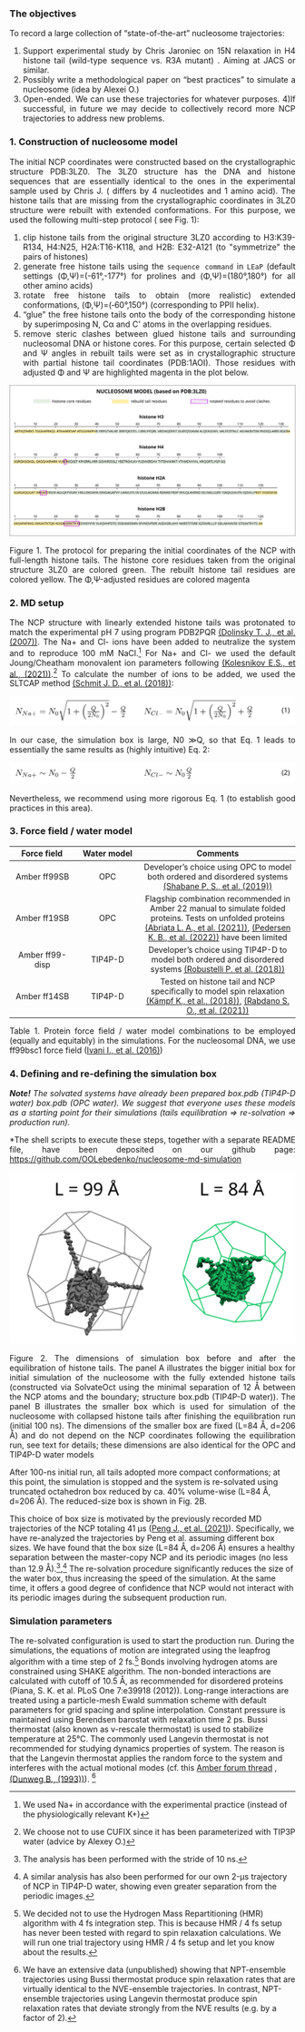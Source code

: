 <div align="justify">

### The objectives

To record a large collection of “state-of-the-art” nucleosome trajectories:

1) Support experimental study by Chris Jaroniec on 15N relaxation in H4 histone tail (wild-type sequence vs. R3A mutant)
   . Aiming at JACS or similar.
2) Possibly write a methodological paper on “best practices” to simulate a nucleosome (idea by Alexei O.)
3) Open-ended. We can use these trajectories for whatever purposes. 4)If successful, in future we may decide to
   collectively record more NCP trajectories to address new problems.

### 1. Construction of nucleosome model

The initial NCP coordinates were constructed based on the crystallographic structure PDB:3LZ0. The 3LZ0 structure has
the DNA and histone sequences that are essentially identical to the ones in the experimental sample used by Chris J. (
differs by 4 nucleotides and 1 amino acid). The histone tails that are missing from the crystallographic coordinates in
3LZ0 structure were rebuilt with extended conformations. For this purpose, we used the following multi-step protocol (
see Fig. 1):

1) clip histone tails from the original structure 3LZ0 according to H3:K39-R134, H4:N25, H2A:T16-K118, and H2B:
   E32-A121 (to "symmetrize" the pairs of histones)
2) generate free histone tails using the `sequence command` in `LEaP` (default settings (Φ,Ψ)=(-61°,-177°) for prolines
   and (Φ,Ψ)=(180°,180°) for all other amino acids)
3) rotate free histone tails to obtain (more realistic) extended conformations, (Φ,Ψ)=(‑60°,150°) (corresponding to PPII
   helix).
4) “glue” the free histone tails onto the body of the corresponding histone by superimposing N, Cα and C' atoms in the
   overlapping residues.
5) remove steric clashes between glued histone tails and surrounding nucleosomal DNA or histone cores. For this purpose,
   certain selected Φ and Ψ angles in rebuilt tails were set as in crystallographic structure with partial histone tail
   coordinates (PDB:1AOI). Those residues with adjusted Φ and Ψ are highlighted magenta in the plot below.

<p align="center">
  <img src="figures/md_model.png">
  <figcaption> Figure 1. The protocol for preparing the initial coordinates of the NCP with full-length histone tails.
                         The histone core residues taken from the original structure 3LZ0 are colored green. 
                         The rebuilt histone tail residues are colored yellow. 
                         The Φ,Ψ-adjusted residues are colored magenta
</p>

### 2. MD setup

The NCP structure with linearly extended histone tails was protonated to match the experimental pH 7 using program
PDB2PQR [(Dolinsky T. J., et al. (2007))](https://www.ncbi.nlm.nih.gov/pmc/articles/PMC1933214/). The Na+ and Cl- ions
have been added to neutralize the system and to reproduce 100 mM NaCl.[^1] For Na+ and Cl- we used the default
Joung/Cheatham monovalent ion parameters
following [(Kolesnikov E.S., et al., (2021))](https://pubs.acs.org/doi/10.1021/acs.jctc.1c00332).[^2] To calculate the
number of ions to be added, we used the SLTCAP
method [(Schmit J. D., et al. (2018))](https://pubs.acs.org/doi/10.1021/acs.jctc.7b01254?ref=PDF):

<p align="center">
  <img src="figures/eq_sltcap.png">
</p>

In our case, the simulation box is large, N0 ≫Q, so that Eq. 1 leads to essentially the same results as (highly
intuitive) Eq. 2:

<p align="center">
  <img src="figures/eq_add_than_neutralize.png">
</p>

Nevertheless, we recommend using more rigorous Eq. 1 (to establish good practices in this area).

### 3. Force field / water model

| <div style="width:100px"> **Force field** </div>| <div style="width:100px"> **Water model** </div> |                                                                                                                                                            **Comments**                                                                                                                                                             |
|:-----------------------------------------:|:------------------------------------------------:|:-----------------------------------------------------------------------------------------------------------------------------------------------------------------------------------------------------------------------------------------------------------------------------------------------------------------------------------:|
|               Amber ff99SB                |                       OPC                        |                                                                                        Developer’s choice using OPC to model both ordered and disordered systems [(Shabane P. S., et al. (2019))](https://pubmed.ncbi.nlm.nih.gov/30865832/)                                                                                        || Content Cell    | Content Cell    | Second Header |
|               Amber ff19SB                |                       OPC                        | Flagship combination recommended in Amber 22 manual to simulate folded proteins. Tests on unfolded proteins [(Abriata L. A., et al. (2021))](https://www.sciencedirect.com/science/article/pii/S2001037021001628), [(Pedersen K. B., et al. (2022))](https://onlinelibrary.wiley.com/doi/10.1002/prot.26409?af=R) have been limited |
|              Amber ff99-disp              |                     TIP4P-D                      |                                                                                   Developer’s choice using TIP4P-D to model both ordered and disordered systems [(Robustelli P. et al. (2018))](https://www.pnas.org/doi/10.1073/pnas.1800690115)                                                                                   |
|               Amber ff14SB                |                     TIP4P-D                      |                              Tested on histone tail and NCP specifically to model spin relaxation [(Kämpf K., et al., (2018))](https://www.sciencedirect.com/science/article/pii/S0006349518312815), [(Rabdano S. O., et al. (2021))](https://onlinelibrary.wiley.com/doi/abs/10.1002/anie.202012046)                               |


Table 1. Protein force field / water model combinations to be employed (equally and equitably) in the simulations. For
the nucleosomal DNA, we use ff99bsc1 force
field ([Ivani I., et al. (2016)](https://www.ncbi.nlm.nih.gov/pmc/articles/PMC4700514/))

### 4. Defining and re-defining the simulation box

***Note!** The solvated systems have already been prepared box.pdb (TIP4P-D water) box.pdb (OPC water). We suggest that
everyone uses these models as a starting point for their simulations (tails equilibration => re-solvation => production
run).*</p><p>*The shell scripts to execute these steps, together with a separate README file, have been deposited on our
github page:
https://github.com/OOLebedenko/nucleosome-md-simulation

<p align="center">
  <img src="figures/resolvated_box.png">
  <figcaption> Figure 2. The dimensions of simulation box before and after the equilibration of histone tails. 
                         The panel A illustrates the bigger initial box for initial simulation of the nucleosome with the 
                         fully extended histone tails (constructed via SolvateOct using the minimal separation of 12 Å 
                         between the NCP atoms and the boundary; structure box.pdb (TIP4P-D water)). The panel B 
                         illustrates the smaller box which is used for simulation of the nucleosome with collapsed 
                         histone tails after finishing the equilibration run (initial 100 ns). The dimensions of the
                         smaller box are fixed (L=84 Å, d=206 Å) and do not depend on the NCP coordinates following the 
                         equilibration run, see text for details; these dimensions are also identical for the OPC and 
                         TIP4P-D water models 
</p>
</div>



After 100-ns initial run, all tails adopted more compact conformations; at this point, the simulation is stopped and the
system is re-solvated using truncated octahedron box reduced by ca. 40% volume-wise (L=84 Å, d=206 Å). The reduced-size
box is shown in Fig. 2B.

This choice of box size is motivated by the previously recorded MD trajectories of the NCP totaling 41
μs ([Peng J., et al. (2021)](https://www.nature.com/articles/s41467-021-25568-6)). Specifically, we have re-analyzed the
trajectories by Peng et al. assuming different box sizes. We have found that the box size (L=84 Å, d=206 Å) ensures a
healthy separation between the master-copy NCP and its periodic images (no less than 12.9 Å).[^4],[^5] The re-solvation
procedure significantly reduces the size of the water box, thus increasing the speed of the simulation. At the same
time, it offers a good degree of confidence that NCP would not interact with its periodic images during the subsequent
production run.

### Simulation parameters

The re-solvated configuration is used to start the production run. During the simulations, the equations of motion are
integrated using the leapfrog algorithm with a time step of 2 fs.[^6] Bonds involving hydrogen atoms are constrained
using SHAKE algorithm. The non-bonded interactions are calculated with cutoff of 10.5 Å, as recommended for disordered
proteins (Piana, S. K. et al. PLoS One 7:e39918 (2012)). Long-range interactions are treated using a particle-mesh Ewald
summation scheme with default parameters for grid spacing and spline interpolation. Constant pressure is maintained
using Berendsen barostat with relaxation time 2 ps. Bussi thermostat (also known as v-rescale thermostat) is used to
stabilize temperature at 25°C. The commonly used Langevin thermostat is not recommended for studying dynamics properties
of system. The reason is that the Langevin thermostat applies the random force to the system and interferes with the
actual motional modes (cf. this [Amber forum thread](http://archive.ambermd.org/201512/0039.html)
, [(Dunweg B., (1993))](https://aip.scitation.org/doi/10.1063/1.465444)). [^7]

[^1]: We used Na+ in accordance with the experimental practice (instead of the physiologically relevant K+)
[^2]: We choose not to use CUFIX since it has been parameterized with TIP3P water (advice by Alexey O.)
[^3]: Apparently, *SolvateOct* contains a bug – portions of the NCP are “sticking out” of the truncated octahedral box.
We are currently discussing this issue with David Case and have developed an alternative algorithm to resolve this
problem. However, in the context of this NCP simulation this does not matter whatsoever.
[^4]: The analysis has been performed with the stride of 10 ns.
[^5]: A similar analysis has also been performed for our own 2-μs trajectory of NCP in TIP4P-D water, showing even
greater separation from the periodic images.
[^6]: We decided not to use the Hydrogen Mass Repartitioning (HMR) algorithm with 4 fs integration step. This is because
HMR / 4 fs setup has never been tested with regard to spin relaxation calculations. We will run one trial trajectory
using HMR / 4 fs setup and let you know about the results.
[^7]: We have an extensive data (unpublished) showing that NPT-ensemble trajectories using Bussi thermostat produce spin
relaxation rates that are virtually identical to the NVE-ensemble trajectories. In contrast, NPT-ensemble trajectories
using Langevin thermostat produce spin relaxation rates that deviate strongly from the NVE results (e.g. by a factor of
2).